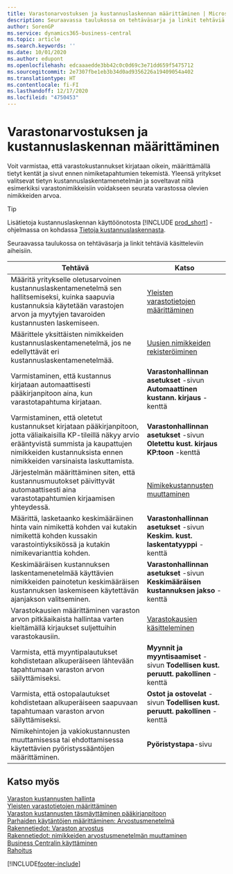 ```yaml
---
title: Varastonarvostuksen ja kustannuslaskennan määrittäminen | Microsoft Docs
description: Seuraavassa taulukossa on tehtäväsarja ja linkit tehtäviä käsitteleviin aiheisiin.
author: SorenGP
ms.service: dynamics365-business-central
ms.topic: article
ms.search.keywords: ''
ms.date: 10/01/2020
ms.author: edupont
ms.openlocfilehash: edcaaaedde3bb42c0c0d69c3e71dd659f5475712
ms.sourcegitcommit: 2e7307fbe1eb3b34d0ad9356226a19409054a402
ms.translationtype: HT
ms.contentlocale: fi-FI
ms.lasthandoff: 12/17/2020
ms.locfileid: "4750453"
---
```

# <a name="setting-up-inventory-valuation-and-costing"></a>Varastonarvostuksen ja kustannuslaskennan määrittäminen

Voit varmistaa, että varastokustannukset kirjataan oikein, määrittämällä tietyt kentät ja sivut ennen nimiketapahtumien tekemistä. Yleensä yritykset valitsevat tietyn kustannuslaskentamenetelmän ja soveltavat niitä esimerkiksi varastonimikkeisiin voidakseen seurata varastossa olevien nimikkeiden arvoa.  

> [!TIP]
> Lisätietoja kustannuslaskennan käyttöönotosta [!INCLUDE [prod_short](includes/prod_short.md)] -ohjelmassa on kohdassa [Tietoja kustannuslaskennasta](finance-learn-about-costing.md).

Seuraavassa taulukossa on tehtäväsarja ja linkit tehtäviä käsitteleviin aiheisiin.

|**Tehtävä**|**Katso**|  
|------------|-------------|
|Määritä yritykselle oletusarvoinen kustannuslaskentamenetelmä sen hallitsemiseksi, kuinka saapuvia kustannuksia käytetään varastojen arvon ja myytyjen tavaroiden kustannusten laskemiseen.|[Yleisten varastotietojen määrittäminen](inventory-how-setup-general.md)|  
|Määrittele yksittäisten nimikkeiden kustannuslaskentamenetelmä, jos ne edellyttävät eri kustannuslaskentamenetelmää.|[Uusien nimikkeiden rekisteröiminen](inventory-how-register-new-items.md)|  
|Varmistaminen, että kustannus kirjataan automaattisesti pääkirjanpitoon aina, kun varastotapahtuma kirjataan.|**Varastonhallinnan asetukset** -sivun **Automaattinen kustann. kirjaus** -kenttä|  
|Varmistaminen, että oletetut kustannukset kirjataan pääkirjanpitoon, jotta väliaikaisilla KP-tileillä näkyy arvio erääntyvistä summista ja kaupattujen nimikkeiden kustannuksista ennen nimikkeiden varsinaista laskuttamista.|**Varastonhallinnan asetukset** -sivun **Oletettu kust. kirjaus KP:toon** -kenttä|  
|Järjestelmän määrittäminen siten, että kustannusmuutokset päivittyvät automaattisesti aina varastotapahtumien kirjaamisen yhteydessä.|[Nimikekustannusten muuttaminen](inventory-how-adjust-item-costs.md)|  
|Määrittä, lasketaanko keskimääräinen hinta vain nimikettä kohden vai kutakin nimikettä kohden kussakin varastointiyksikössä ja kutakin nimikevarianttia kohden.|**Varastonhallinnan asetukset** -sivun **Keskim. kust. laskentatyyppi** -kenttä|  
|Keskimääräisen kustannuksen laskentamenetelmää käyttävien nimikkeiden painotetun keskimääräisen kustannuksen laskemiseen käytettävän ajanjakson valitseminen.|**Varastonhallinnan asetukset** -sivun **Keskimääräisen kustannuksen jakso** -kenttä|  
|Varastokausien määrittäminen varaston arvon pitkäaikaista hallintaa varten kieltämällä kirjaukset suljettuihin varastokausiin.|[Varastokausien käsitteleminen](finance-how-to-work-with-inventory-periods.md)|  
|Varmista, että myyntipalautukset kohdistetaan alkuperäiseen lähtevään tapahtumaan varaston arvon säilyttämiseksi.|**Myynnit ja myyntisaamiset** -sivun **Todellisen kust. peruutt. pakollinen** -kenttä|  
|Varmista, että ostopalautukset kohdistetaan alkuperäiseen saapuvaan tapahtumaan varaston arvon säilyttämiseksi.|**Ostot ja ostovelat** -sivun **Todellisen kust. peruutt. pakollinen** -kenttä|
|Nimikehintojen ja vakiokustannusten muuttamisessa tai ehdottamisessa käytettävien pyöristyssääntöjen määrittäminen.|**Pyöristystapa**-sivu|  

## <a name="see-also"></a>Katso myös

[Varaston kustannusten hallinta](finance-manage-inventory-costs.md)  
[Yleisten varastotietojen määrittäminen](inventory-how-setup-general.md)  
[Varaston kustannusten täsmäyttäminen pääkirjanpitoon](finance-how-to-post-inventory-costs-to-the-general-ledger.md)  
[Parhaiden käytäntöjen määrittäminen: Arvostusmenetelmä](setup-best-practices-costing-method.md)  
[Rakennetiedot: Varaston arvostus](design-details-inventory-costing.md)  
[Rakennetiedot: nimikkeiden arvostusmenetelmän muuttaminen](design-details-changing-costing-methods.md)  
[Business Centralin käyttäminen](ui-work-product.md)  
[Rahoitus](finance.md)  


[!INCLUDE[footer-include](includes/footer-banner.md)]